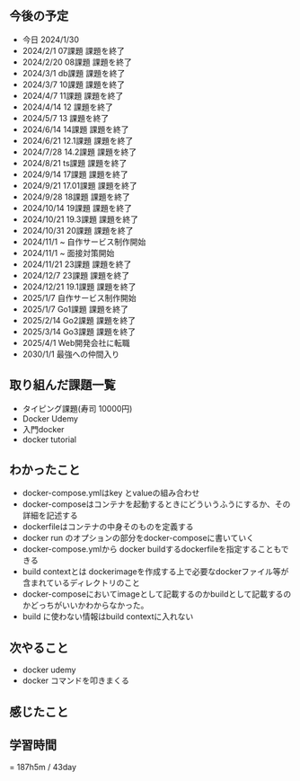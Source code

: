 ## 今後の予定
- 今日 2024/1/30 
- 2024/2/1 07課題 課題を終了
- 2024/2/20 08課題 課題を終了
- 2024/3/1 db課題 課題を終了
- 2024/3/7 10課題 課題を終了
- 2024/4/7 11課題 課題を終了
- 2024/4/14 12 課題を終了
- 2024/5/7 13 課題を終了
- 2024/6/14 14課題 課題を終了
- 2024/6/21 12.1課題 課題を終了
- 2024/7/28 14.2課題 課題を終了
- 2024/8/21 ts課題 課題を終了
- 2024/9/14 17課題 課題を終了
- 2024/9/21 17.01課題 課題を終了
- 2024/9/28 18課題 課題を終了
- 2024/10/14 19課題 課題を終了
- 2024/10/21 19.3課題 課題を終了
- 2024/10/31 20課題 課題を終了
- 2024/11/1 ~ 自作サービス制作開始
- 2024/11/1 ~ 面接対策開始
- 2024/11/21 23課題 課題を終了
- 2024/12/7 23課題 課題を終了
- 2024/12/21 19.1課題 課題を終了
- 2025/1/7 自作サービス制作開始
- 2025/1/7 Go1課題 課題を終了
- 2025/2/14 Go2課題 課題を終了
- 2025/3/14 Go3課題 課題を終了
- 2025/4/1 Web開発会社に転職
- 2030/1/1 最強への仲間入り

## 取り組んだ課題一覧
- タイピング課題(寿司 10000円)
- Docker Udemy
- 入門docker
- docker tutorial
## わかったこと
- docker-compose.ymlはkey とvalueの組み合わせ
- docker-composeはコンテナを起動するときにどういうふうにするか、その詳細を記述する
- dockerfileはコンテナの中身そのものを定義する
- docker run のオプションの部分をdocker-composeに書いていく
- docker-compose.ymlから docker buildするdockerfileを指定することもできる
- build contextとは dockerimageを作成する上で必要なdockerファイル等が含まれているディレクトリのこと
- docker-composeにおいてimageとして記載するのかbuildとして記載するのかどっちがいいかわからなかった。
- build に使わない情報はbuild contextに入れない

## 次やること
- docker udemy
- docker コマンドを叩きまくる
## 感じたこと
## 学習時間
= 187h5m / 43day

